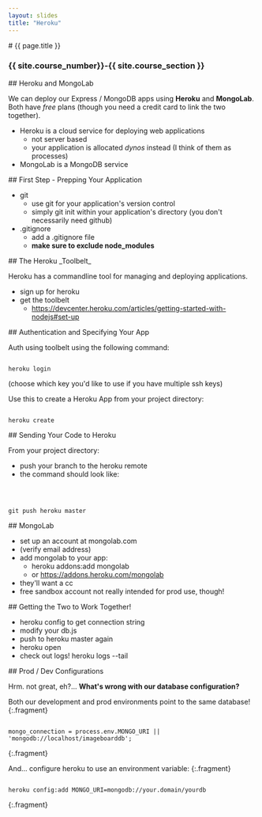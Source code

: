 ```yaml
---
layout: slides
title: "Heroku"
---
```

<section markdown="block" class="intro-slide">
# {{ page.title }}

### {{ site.course_number}}-{{ site.course_section }}

<p><small></small></p>
</section>

<section markdown="block">
## Heroku and MongoLab

We can deploy our Express / MongoDB apps using __Heroku__ and __MongoLab__. Both have _free_ plans (though you need a credit card to link the two together).

* Heroku is a cloud service for deploying web applications
	* not server based
	* your application is allocated _dynos_ instead (I think of them as processes)
* MongoLab is a MongoDB service

</section>
<section markdown="block">
## First Step - Prepping Your Application

* git
	* use git for your application's version control
	* simply git init within your application's directory (you don't necessarily need github)
* .gitignore
	* add a .gitignore file
	* __make sure to exclude node_modules__
</section>

<section markdown="block">
## The Heroku _Toolbelt_

Heroku has a commandline tool for managing and deploying applications.

* sign up for heroku
* get the toolbelt
	* https://devcenter.heroku.com/articles/getting-started-with-nodejs#set-up
</section>
<section markdown="block">
## Authentication and Specifying Your App

Auth using toolbelt using the following command:

<pre><code data-trim contenteditable>
heroku login
</code></pre>

(choose which key you'd like to use if you have multiple ssh keys)

Use this to create a Heroku App from your project directory:

<pre><code data-trim contenteditable>
heroku create
</code></pre>
</section>

<section markdown="block">
## Sending Your Code to Heroku

From your project directory:

* push your branch to the heroku remote
* the command should look like:

<br>

<pre><code data-trim contenteditable>
git push heroku master
</code></pre>

</section>

<section markdown="block">
## MongoLab

* set up an account at mongolab.com
* (verify email address)
* add mongolab to your app:
	* heroku addons:add mongolab
	* or https://addons.heroku.com/mongolab
* they'll want a cc
* free sandbox account not really intended for prod use, though!
</section>

<section markdown="block">
## Getting the Two to Work Together!


* heroku config to get connection string
* modify your db.js
* push to heroku master again
* heroku open
* check out logs! heroku logs --tail
</section>

<section markdown="block">
## Prod / Dev Configurations

Hrm. not great, eh?... __What's wrong with our database configuration?__

Both our development and prod environments point to the same database!
{:.fragment}

<pre><code data-trim contenteditable>
mongo_connection = process.env.MONGO_URI || 'mongodb://localhost/imageboarddb';
</code></pre>
{:.fragment}

And... configure heroku to use an environment variable:
{:.fragment}

<pre><code data-trim contenteditable>
heroku config:add MONGO_URI=mongodb://your.domain/yourdb
</code></pre>
{:.fragment}
</section>
